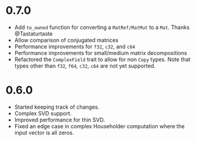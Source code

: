 # 0.7.0
- Add `to_owned` function for converting a `MatRef/MatMut` to a `Mat`. Thanks @Tastaturtaste
- Allow comparison of conjugated matrices
- Performance improvements for `f32`, `c32`, and `c64`
- Performance improvements for small/medium matrix decompositions
- Refactored the `ComplexField` trait to allow for non `Copy` types. Note that types other than `f32`, `f64`, `c32`, `c64` are not yet supported.

# 0.6.0
- Started keeping track of changes.
- Complex SVD support.
- Improved performance for thin SVD.
- Fixed an edge case in complex Householder computation where the input vector is all zeros.
